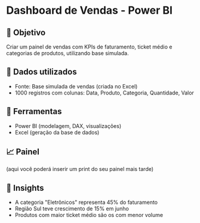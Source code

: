 # Dashboard de Vendas - Power BI

## 🎯 Objetivo
Criar um painel de vendas com KPIs de faturamento, ticket médio e categorias de produtos, utilizando base simulada.

## 📁 Dados utilizados
- Fonte: Base simulada de vendas (criada no Excel)
- 1000 registros com colunas: Data, Produto, Categoria, Quantidade, Valor

## 🧰 Ferramentas
- Power BI (modelagem, DAX, visualizações)
- Excel (geração da base de dados)

## 📈 Painel
(aqui você poderá inserir um print do seu painel mais tarde)

## 🔎 Insights
- A categoria "Eletrônicos" representa 45% do faturamento
- Região Sul teve crescimento de 15% em junho
- Produtos com maior ticket médio são os com menor volume
